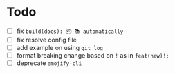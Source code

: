 # Todo

- [ ] fix `build(docs): 📦 📚 automatically`
- [ ] fix resolve config file
- [ ] add example on using `git log`
- [ ] format breaking change based on `!` as in `feat(new)!:`
- [ ] deprecate `emojify-cli`
